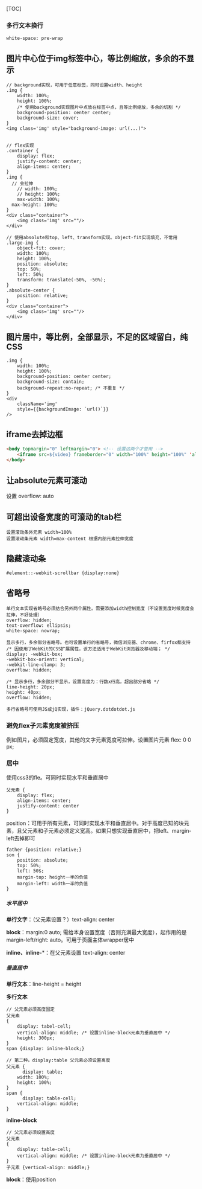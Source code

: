 [TOC]

### 多行文本换行

```
white-space: pre-wrap
```

## 图片中心位于img标签中心，等比例缩放，多余的不显示

```
// background实现，可用于任意标签，同时设置width、height
.img {
    width: 100%;
    height: 100%;
    /* 使用background实现图片中点放在标签中点，且等比例缩放，多余的切割 */
    background-position: center center;
    background-size: cover;
}
<img class='img' style="background-image: url(...)">


// flex实现
.container {
    display: flex;
    justify-content: center;
    align-items: center;
}
.img {
  // 会拉伸
	// width: 100%; 
	// height: 100%;
	max-width: 100%;
  max-height: 100%;
}
<div class="container">
	<img class='img' src=""/>
</div>

// 使用absolute和top、left、transform实现。object-fit实现填充，不常用
.large-img {
    object-fit: cover;
    width: 100%;
    height: 100%;
    position: absolute;
    top: 50%;
    left: 50%;
    transform: translate(-50%, -50%);
}
.absolute-center {
    position: relative;
}
<div class="container">
	<img class='img' src=""/>
</div>
```

## 图片居中，等比例，全部显示，不足的区域留白，纯CSS

```
.img {
    width: 100%;
    height: 100%;
    background-position: center center;
    background-size: contain;
    background-repeat:no-repeat; /* 不重复 */
}
<div
	className='img'
	style={{backgroundImage: `url()`}}
/>
```

## iframe去掉边框

```html
<body topmargin="0" leftmargin="0"> <!-- 设置这两个才管用 -->
    <iframe src=${video} frameborder="0" width="100%" height="100%" 'allowfullscreen'/>
</body>
```

## 让absolute元素可滚动

设置 overflow: auto

## 可超出设备宽度的可滚动的tab栏

```
设置滚动条外元素 width=100%
设置滚动条元素 width=max-content 根据内部元素拉伸宽度
```

## 隐藏滚动条

```
#element::-webkit-scrollbar {display:none}
```

## 省略号

```
单行文本实现省略号必须结合另外两个属性。需要添加width控制宽度（不设置宽度时候宽度会拉伸，不好处理）
overflow: hidden;
text-overflow: ellipsis;
white-space: nowrap;

显示多行，多余部分省略号。也可设置单行的省略号，微信浏览器、chrome、firfox都支持
/* 因使用了WebKit的CSS扩展属性，该方法适用于WebKit浏览器及移动端； */
display: -webkit-box;
-webkit-box-orient: vertical;
-webkit-line-clamp: 3;
overflow: hidden;

/* 显示多行，多余部分不显示，设置高度为：行数x行高，超出部分省略 */
line-height: 20px;
height: 40px;
overflow: hidden;

多行省略号可使用JS或jQ实现，插件：jQuery.dotdotdot.js
```

### 避免flex子元素宽度被挤压

例如图片，必须固定宽度，其他的文字元素宽度可拉伸。设置图片元素 flex: 0 0 px;

### 居中

使用css3的fle。可同时实现水平和垂直居中

```
父元素 {
    display: flex;
    align-items: center;
    justify-content: center
}
```

position：可用于所有元素，可同时实现水平和垂直居中。对于高度已知的块元素，且父元素和子元素必须定义宽高。如果只想实现垂直居中，把left、margin-left去掉即可

```
father {position: relative;}
son {
	position: absolute;
	top: 50%;
	left: 50$;
	margin-top: height一半的负值
	margin-left: width一半的负值
}
```

##### 水平居中

**单行文字**：（父元素设置？）text-align: center

**block**：margin:0 auto; 需给本身设置宽度（否则充满最大宽度），起作用的是margin-left/right: auto。可用于页面主体wrapper居中

**inline、inline-***：在父元素设置 text-align: center

##### 垂直居中

**单行文本**：line-height = height

**多行文本**

```
// 父元素必须高度固定
父元素
{
	display: tabel-cell;
	vertical-align: middle; /* 设置inline-block元素为垂直居中 */
	height: 300px;
}
span {display: inline-block;}

// 第二种。display:table 父元素必须设置高度
父元素 {
	  display: table;
    width: 100%;
    height: 100%;
}
span {
	  display: table-cell;
    vertical-align: middle;
}
```

**inline-block**

```
// 父元素必须设置高度
父元素
{
	display: table-cell;
	vertical-align: middle; /* 设置inline-block元素为垂直居中 */
}
子元素 {vertical-align: middle;}
```

**block**：使用position  